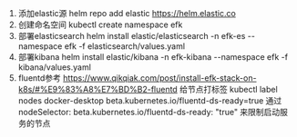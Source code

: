 1. 添加elastic源
helm repo add elastic https://helm.elastic.co
2. 创建命名空间
kubectl create namespace efk
3. 部署elasticsearch
helm install elastic/elasticsearch  -n efk-es --namespace efk -f elasticsearch/values.yaml
4. 部署kibana
helm install elastic/kibana  -n efk-kibana --namespace efk -f kibana/values.yaml
5. fluentd参考
https://www.qikqiak.com/post/install-efk-stack-on-k8s/#%E9%83%A8%E7%BD%B2-fluentd
给节点打标签
kubectl label nodes docker-desktop  beta.kubernetes.io/fluentd-ds-ready=true
通过
nodeSelector:
  beta.kubernetes.io/fluentd-ds-ready: "true"
来限制启动服务的节点
